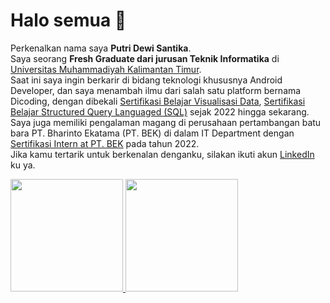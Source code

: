 # Halo semua 👋

Perkenalkan nama saya **Putri Dewi Santika**.\
Saya seorang **Fresh Graduate dari jurusan Teknik Informatika** di [Universitas Muhammadiyah Kalimantan Timur](https://umkt.ac.id/).\
Saat ini saya ingin berkarir di bidang teknologi khususnya Android Developer, dan saya menambah ilmu dari salah satu platform bernama Dicoding, dengan dibekali [Sertifikasi Belajar Visualisasi Data](https://www.dicoding.com/certificates/MRZMDWN9NZYQ), [Sertifikasi Belajar Structured Query Languaged (SQL)](https://www.dicoding.com/certificates/81P27230QZOY) sejak 2022 hingga sekarang.\
Saya juga memiliki pengalaman magang di perusahaan pertambangan batu bara PT. Bharinto Ekatama (PT. BEK) di dalam IT Department dengan [Sertifikasi Intern at PT. BEK](https://drive.google.com/file/d/1vroThEPQbs8zCaATHIuJbhnvqaQypLlY/view?pli=1) pada tahun 2022.\
Jika kamu tertarik untuk berkenalan denganku, silakan ikuti akun [LinkedIn](https://www.linkedin.com/in/putridewisantika/) ku ya.

<p align="left">
<a href="https://github.com/putridewisantika">
  <img height="180em" src="https://github-readme-stats-eight-theta.vercel.app/api?username=putridewisantika&show_icons=true&theme=algolia&include_all_commits=true&count_private=true"/>
  <img height="180em" src="https://github-readme-stats-eight-theta.vercel.app/api/top-langs/?username=putridewisantika&layout=compact&langs_count=8&theme=algolia"/>
</a>
</p>
